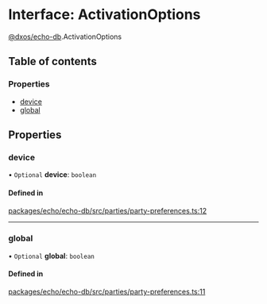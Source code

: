# Interface: ActivationOptions

[@dxos/echo-db](../modules/dxos_echo_db.md).ActivationOptions

## Table of contents

### Properties

- [device](dxos_echo_db.ActivationOptions.md#device)
- [global](dxos_echo_db.ActivationOptions.md#global)

## Properties

### device

• `Optional` **device**: `boolean`

#### Defined in

[packages/echo/echo-db/src/parties/party-preferences.ts:12](https://github.com/dxos/dxos/blob/e3b936721/packages/echo/echo-db/src/parties/party-preferences.ts#L12)

___

### global

• `Optional` **global**: `boolean`

#### Defined in

[packages/echo/echo-db/src/parties/party-preferences.ts:11](https://github.com/dxos/dxos/blob/e3b936721/packages/echo/echo-db/src/parties/party-preferences.ts#L11)
